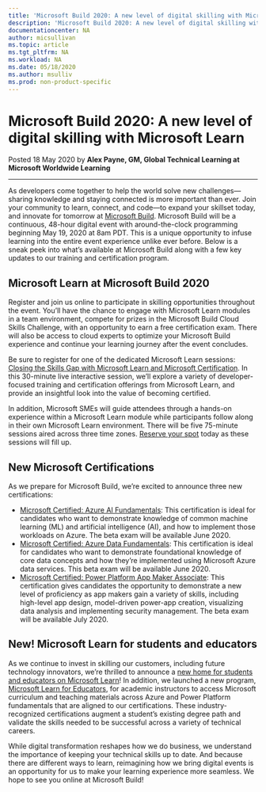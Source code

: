 ```yaml
---
title: 'Microsoft Build 2020: A new level of digital skilling with Microsoft Learn | Microsoft Docs'
description: 'Microsoft Build 2020: A new level of digital skilling with Microsoft Learn'
documentationcenter: NA 
author: micsullivan
ms.topic: article
ms.tgt_pltfrm: NA
ms.workload: NA
ms.date: 05/18/2020
ms.author: msulliv
ms.prod: non-product-specific
---
```

# Microsoft Build 2020: A new level of digital skilling with Microsoft Learn

Posted 18 May 2020 by **Alex Payne, GM, Global Technical Learning at Microsoft Worldwide Learning**

___

As developers come together to help the world solve new challenges—sharing knowledge and staying connected is more important than ever. Join your community to learn, connect, and code—to expand your skillset today, and innovate for tomorrow at [Microsoft Build](https://build.microsoft.com/). Microsoft Build will be a continuous, 48-hour digital event with around-the-clock programming beginning May 19, 2020 at 8am PDT. This is a unique opportunity to infuse learning into the entire event experience unlike ever before. Below is a sneak peek into what’s available at Microsoft Build along with a few key updates to our training and certification program.

## Microsoft Learn at Microsoft Build 2020

Register and join us online to participate in skilling opportunities throughout the event. You’ll have the chance to engage with Microsoft Learn modules in a team environment, compete for prizes in the Microsoft Build Cloud Skills Challenge, with an opportunity to earn a free certification exam. There will also be access to cloud experts to optimize your Microsoft Build experience and continue your learning journey after the event concludes.

Be sure to register for one of the dedicated Microsoft Learn sessions: [Closing the Skills Gap with Microsoft Learn and Microsoft Certification](https://mybuild.microsoft.com/sessions?t=%257B%2522from%2522%253A%25222020-05-19T00%253A00%253A00-07%253A00%2522%252C%2522to%2522%253A%25222020-05-21T23%253A59%253A00-07%253A00%2522%257D&s=%257B%2522name%2522%253A%2522translate.refine.label.sort.relevance%2522%252C%2522type%2522%253A0%257D&q=%2522Microsoft%2520Learn%2522). In this 30-minute live interactive session, we’ll explore a variety of developer-focused training and certification offerings from Microsoft Learn, and provide an insightful look into the value of becoming certified.

In addition, Microsoft SMEs will guide attendees through a hands-on experience within a Microsoft Learn module while participants follow along in their own Microsoft Learn environment. There will be five 75-minute sessions aired across three time zones. [Reserve your spot](https://mybuild.microsoft.com/sessions) today as these sessions will fill up.

## New Microsoft Certifications

As we prepare for Microsoft Build, we’re excited to announce three new certifications:

- [Microsoft Certified: Azure AI Fundamentals](/learn/certifications/azure-ai-fundamentals?WT.mc_id=Build2020_alexblog): This certification is ideal for candidates who want to demonstrate knowledge of common machine learning (ML) and artificial intelligence (AI), and how to implement those workloads on Azure. The beta exam will be available June 2020.
- [Microsoft Certified: Azure Data Fundamentals](/learn/certifications/azure-data-fundamentals?WT.mc_id=Build2020_alexblog): This certification is ideal for candidates who want to demonstrate foundational knowledge of core data concepts and how they’re implemented using Microsoft Azure data services. This beta exam will be available June 2020.
- [Microsoft Certified: Power Platform App Maker Associate](/learn/certifications/power-platform-app-maker?WT.mc_id=Build2020_alexblog): This certification gives candidates the opportunity to demonstrate a new level of proficiency as app makers gain a variety of skills, including high-level app design, model-driven power-app creation, visualizing data analysis and implementing security management. The beta exam will be available July 2020.

## New! Microsoft Learn for students and educators

As we continue to invest in skilling our customers, including future technology innovators, we’re thrilled to announce a [new home for students and educators on Microsoft Learn](/learn/roles/student?WT.mc_id=Build2020_alexblog)! In addition, we launched a new program, [Microsoft Learn for Educators](/learn/support/educator-resources?WT.mc_id=Build2020_alexblog), for academic instructors to access Microsoft curriculum and teaching materials across Azure and Power Platform fundamentals that are aligned to our certifications. These industry-recognized certifications augment a student’s existing degree path and validate the skills needed to be successful across a variety of technical careers.

While digital transformation reshapes how we do business, we understand the importance of keeping your technical skills up to date. And because there are different ways to learn, reimagining how we bring digital events is an opportunity for us to make your learning experience more seamless. We hope to see you online at Microsoft Build!
